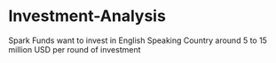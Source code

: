 # Investment-Analysis
Spark Funds want to invest in English Speaking Country around 5 to 15 million USD per round of investment
